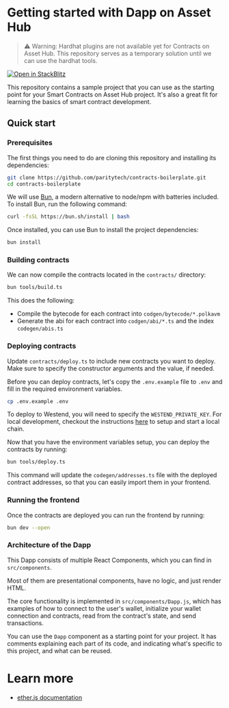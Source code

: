 # Getting started with Dapp on Asset Hub

> ⚠️ Warning: Hardhat plugins are not available yet for Contracts on Asset Hub.
> This repository serves as a temporary solution until we can use the hardhat tools.

[![Open in StackBlitz](https://developer.stackblitz.com/img/open_in_stackblitz.svg)](https://stackblitz.com/github/paritytech/contracts-boilerplate/tree/stackblitz)

This repository contains a sample project that you can use as the starting point
for your Smart Contracts on Asset Hub project. It's also a great fit for learning the basics of
smart contract development.

## Quick start

### Prerequisites

The first things you need to do are cloning this repository and installing its
dependencies:

```sh
git clone https://github.com/paritytech/contracts-boilerplate.git
cd contracts-boilerplate
```

We will use [Bun](https://bun.sh), a modern alternative to node/npm with batteries included.
To install Bun, run the following command:

```sh
curl -fsSL https://bun.sh/install | bash
```

Once installed, you can use Bun to install the project dependencies:

```sh
bun install
```

### Building contracts

We can now compile the contracts located in the `contracts/` directory:

```sh
bun tools/build.ts
```

This does the following:

- Compile the bytecode for each contract into `codgen/bytecode/*.polkavm`
- Generate the abi for each contract into `codgen/abi/*.ts` and the index `codegen/abis.ts`

### Deploying contracts

Update `contracts/deploy.ts` to include new contracts you want to deploy. Make sure to specify the constructor arguments and the value, if needed.

Before you can deploy contracts, let's copy the `.env.example` file to `.env` and fill in the required environment variables.

```sh
cp .env.example .env
```

To deploy to Westend, you will need to specify the `WESTEND_PRIVATE_KEY`.
For local development, checkout the instructions [here](https://contracts.polkadot.io/work-with-a-local-node) to setup and start a local chain.

Now that you have the environment variables setup, you can deploy the contracts by running:

```sh
bun tools/deploy.ts
```

This command will update the `codegen/addresses.ts` file with the deployed contract addresses, so that you can easily import them in your frontend.

### Running the frontend

Once the contracts are deployed you can run the frontend by running:

```sh
bun dev --open
```

### Architecture of the Dapp

This Dapp consists of multiple React Components, which you can find in
`src/components`.

Most of them are presentational components, have no logic, and just render HTML.

The core functionality is implemented in `src/components/Dapp.js`, which has
examples of how to connect to the user's wallet, initialize your wallet
connection and contracts, read from the contract's state, and send transactions.

You can use the `Dapp` component as a starting point for your project. It has
comments explaining each part of its code, and indicating what's specific to
this project, and what can be reused.

# Learn more

- [ether.js documentation](https://docs.ethers.org)
